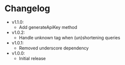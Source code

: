 # Changelog

* v1.1.0:
	* Add generateApiKey method
* v1.0.2:
	* Handle unknown tag when (un)shortening queries
* v1.0.1:
	* Removed underscore dependency
* v1.0.0:
	* Initial release
